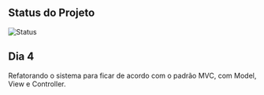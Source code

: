 ## Status do Projeto

![Status](https://img.shields.io/badge/status-under_development-brown)

## Dia 4
Refatorando o sistema para ficar de acordo com o padrão MVC, com Model, View e Controller.
